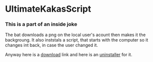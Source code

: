 # UltimateKakasScript
### This is a part of an inside joke
The bat downloads a png on the local user's acount then makes it the backgroung.
It also inststals a script, that starts with the computer so it changes int back, in case the user changed it.

Anyway here is a <a href="https://github.com/Sandormate0513/UltimateKakasScript/raw/refs/tags/First/kakas.bat" download>download</a> link and here is an <a href="https://github.com/Sandormate0513/UltimateKakasScript/raw/refs/tags/First/kakas_uninstall.bat" download>uninstaller</a> for it.
